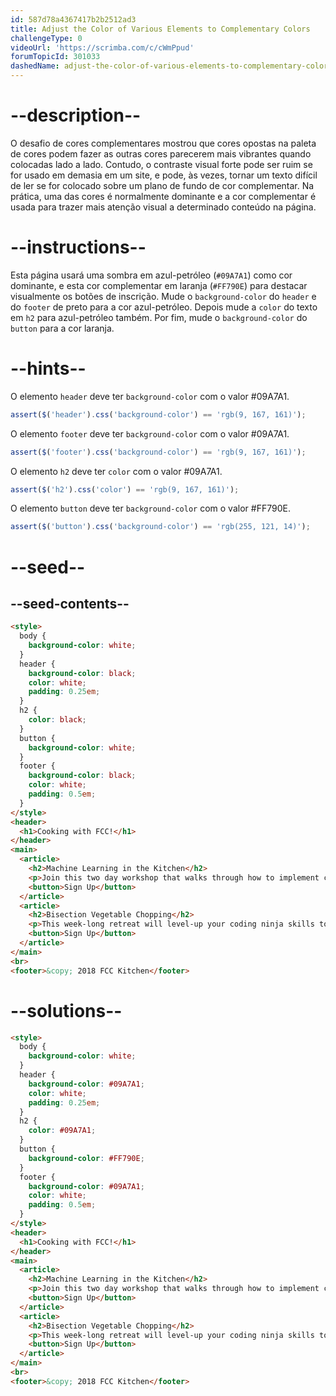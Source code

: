 ```yaml
---
id: 587d78a4367417b2b2512ad3
title: Adjust the Color of Various Elements to Complementary Colors
challengeType: 0
videoUrl: 'https://scrimba.com/c/cWmPpud'
forumTopicId: 301033
dashedName: adjust-the-color-of-various-elements-to-complementary-colors
---
```


# --description--

O desafio de cores complementares mostrou que cores opostas na paleta de cores podem fazer as outras cores parecerem mais vibrantes quando colocadas lado a lado. Contudo, o contraste visual forte pode ser ruim se for usado em demasia em um site, e pode, às vezes, tornar um texto difícil de ler se for colocado sobre um plano de fundo de cor complementar. Na prática, uma das cores é normalmente dominante e a cor complementar é usada para trazer mais atenção visual a determinado conteúdo na página.
 
# --instructions--

Esta página usará uma sombra em azul-petróleo (`#09A7A1`) como cor dominante, e esta cor complementar em laranja (`#FF790E`) para destacar visualmente os botões de inscrição. Mude o `background-color` do `header` e do `footer` de preto para a cor azul-petróleo. Depois mude a `color` do texto em `h2` para azul-petróleo também. Por fim, mude o `background-color` do `button` para a cor laranja.

# --hints--

O elemento `header` deve ter `background-color` com o valor #09A7A1.

```js
assert($('header').css('background-color') == 'rgb(9, 167, 161)');
```

O elemento `footer` deve ter `background-color` com o valor #09A7A1.

```js
assert($('footer').css('background-color') == 'rgb(9, 167, 161)');
```
O elemento `h2` deve ter `color` com o valor #09A7A1.

```js
assert($('h2').css('color') == 'rgb(9, 167, 161)');
```
O elemento `button` deve ter `background-color` com o valor #FF790E.

```js
assert($('button').css('background-color') == 'rgb(255, 121, 14)');
```

# --seed--

## --seed-contents--

```html
<style>
  body {
    background-color: white;
  }
  header {
    background-color: black;
    color: white;
    padding: 0.25em;
  }
  h2 {
    color: black;
  }
  button {
    background-color: white;
  }
  footer {
    background-color: black;
    color: white;
    padding: 0.5em;
  }
</style>
<header>
  <h1>Cooking with FCC!</h1>
</header>
<main>
  <article>
    <h2>Machine Learning in the Kitchen</h2>
    <p>Join this two day workshop that walks through how to implement cutting-edge snack-getting algorithms with a command line interface. Coding usually involves writing exact instructions, but sometimes you need your computer to execute flexible commands, like <code>fetch Pringles</code>.</p>
    <button>Sign Up</button>
  </article>
  <article>
    <h2>Bisection Vegetable Chopping</h2>
    <p>This week-long retreat will level-up your coding ninja skills to actual ninja skills. No longer is the humble bisection search limited to sorted arrays or coding interview questions, applying its concepts in the kitchen will have you chopping carrots in O(log n) time before you know it.</p>
    <button>Sign Up</button>
  </article>
</main>
<br>
<footer>&copy; 2018 FCC Kitchen</footer>
```

# --solutions--

```html
<style>
  body {
    background-color: white;
  }
  header {
    background-color: #09A7A1;
    color: white;
    padding: 0.25em;
  }
  h2 {
    color: #09A7A1;
  }
  button {
    background-color: #FF790E;
  }
  footer {
    background-color: #09A7A1;
    color: white;
    padding: 0.5em;
  }
</style>
<header>
  <h1>Cooking with FCC!</h1>
</header>
<main>
  <article>
    <h2>Machine Learning in the Kitchen</h2>
    <p>Join this two day workshop that walks through how to implement cutting-edge snack-getting algorithms with a command line interface. Coding usually involves writing exact instructions, but sometimes you need your computer to execute flexible commands, like <code>fetch Pringles</code>.</p>
    <button>Sign Up</button>
  </article>
  <article>
    <h2>Bisection Vegetable Chopping</h2>
    <p>This week-long retreat will level-up your coding ninja skills to actual ninja skills. No longer is the humble bisection search limited to sorted arrays or coding interview questions, applying its concepts in the kitchen will have you chopping carrots in O(log n) time before you know it.</p>
    <button>Sign Up</button>
  </article>
</main>
<br>
<footer>&copy; 2018 FCC Kitchen</footer>
```
